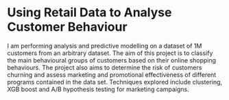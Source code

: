 # Using Retail Data to Analyse Customer Behaviour
I am performing analysis and predictive modelling on a dataset of 1M customers from an arbitrary dataset. The aim of this project is to classify the main behavioural groups of customers based on their online shopping behaviours. The project also aims to determine the risk of customers churning and assess marketing and promotional effectiveness of different programs contained in the data set. 
Techniques explored include clustering, XGB boost and A/B hypothesis testing for marketing campaigns. 
